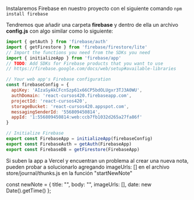 Instalaremos Firebase en nuestro proyecto con el siguiente comando `npm install firebase`

Tendremos que añadir una carpeta **firebase** y dentro de ella un archivo **config.js** con algo similar como lo siguiente: 
```js
import { getAuth } from 'firebase/auth'
import { getFirestore } from 'firebase/firestore/lite'
// Import the functions you need from the SDKs you need
import { initializeApp } from 'firebase/app'
// TODO: Add SDKs for Firebase products that you want to use
// https://firebase.google.com/docs/web/setup#available-libraries

// Your web app's Firebase configuration
const firebaseConfig = {
  apiKey: 'AIzaSyAkCFcnSzp61x66CP5bdOLUgxr3TJ3A0WU',
  authDomain: 'react-cursos420.firebaseapp.com',
  projectId: 'react-cursos420',
  storageBucket: 'react-cursos420.appspot.com',
  messagingSenderId: '556809450814',
  appId: '1:556809450814:web:ccb7fb1032d265a27fa86f'
}

// Initialize Firebase
export const FirebaseApp = initializeApp(firebaseConfig)
export const FirebaseAuth = getAuth(FirebaseApp)
export const FirebaseDB = getFirestore(FirebaseApp)

```

Si suben la app a Vercel y encuentran un problema al crear una nueva nota, pueden probar a solucionarlo agregando imageUrls: [] en el archivo store/journal/thunks.js en la función "startNewNote"

const newNote = {
    title: "",
    body: "",
    imageUrls: [],
    date: new Date().getTime()
 };
